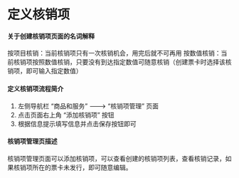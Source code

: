 # 定义核销项

#### 关于创建核销项页面的名词解释
按项目核销：当前核销项只有一次核销机会，用完后就不可再用
按数值核销：当前核销项按照数值核销，只要没有到达指定数值可随意核销（创建票卡时选择该核销项，即可输入指定数值）

#### 定义核销项流程简介
1. 左侧导航栏 “商品和服务” ---> “核销项管理” 页面
2. 点击页面右上角 “添加核销项” 按钮
3. 根据信息提示填写信息并点击保存按钮即可

#### 核销项管理页描述
核销项管理页面可以添加核销项，可以查看创建的核销项列表，查看核销记录，如果核销项所在的票卡未发行，即可随意编辑。
